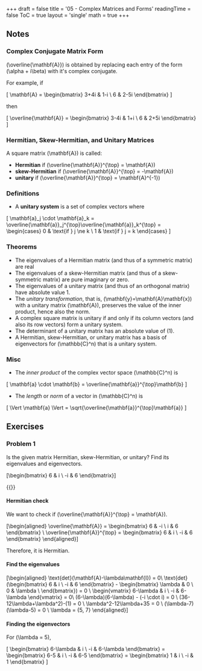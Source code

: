+++
draft = false
title = '05 - Complex Matrices and Forms'
readingTime = false
ToC = true
layout = 'single'
math = true
+++

## Notes

### Complex Conjugate Matrix Form

\(\overline{\mathbf{A}}\) is obtained by replacing each entry of the form \(\alpha + i\beta\) with it's complex conjugate.

For example, if

\[
  \mathbf{A} = \begin{bmatrix}
    3+4i & 1-i \\
    6 & 2-5i
  \end{bmatrix}
\]

then

\[
  \overline{\mathbf{A}} = \begin{bmatrix}
    3-4i & 1+i \\
    6 & 2+5i
  \end{bmatrix}
\]

### Hermitian, Skew-Hermitian, and Unitary Matrices

A square matrix \(\mathbf{A}\) is called:
- **Hermitian** if \(\overline{\mathbf{A}}^{\top} = \mathbf{A}\)
- **skew-Hermitian** if \(\overline{\mathbf{A}}^{\top} = -\mathbf{A}\)
- **unitary** if \(\overline{\mathbf{A}}^{\top} = \mathbf{A}^{-1}\)

### Definitions
- A **unitary system** is a set of complex vectors where

\[
  \mathbf{a}_j \cdot \mathbf{a}_k = \overline{\mathbf{a}}_j^{\top}\overline{\mathbf{a}}_k^{\top} = 
  \begin{cases}
    0 & \text{if } j \ne k \\
    1 & \text{if } j = k
  \end{cases}
\]

### Theorems

- The eigenvalues of a Hermitian matrix (and thus of a symmetric matrix)
are real
- The eigenvalues of a skew-Hermitian matrix (and thus of a skew-symmetric
matrix) are pure imaginary or zero.
- The eigenvalues of a unitary matrix (and thus of an orthogonal matrix) have
absolute value 1.
- The _unitary transformation_, that is, \(\mathbf{y}=\mathbf{A}\mathbf{x}\) with a unitary matrix \(\mathbf{A}\), preserves the value of the inner product, hence also the norm.
- A complex square matrix is unitary if and only if its column vectors (and also its
row vectors) form a unitary system.
- The determinant of a unitary matrix has an absolute value of \(1\).
- A Hermitian, skew-Hermitian, or unitary matrix has a basis of eigenvectors for \(\mathbb{C}^n\)
that is a unitary system.

### Misc

- The _inner product_ of the complex vector space \(\mathbb{C}^n\) is

\[
  \mathbf{a} \cdot \mathbf{b} = \overline{\mathbf{a}}^{\top}\mathbf{b}
\]

- The _length_ or _norm_ of a vector in \(\mathbb{C}^n\) is

\[
  \Vert \mathbf{a} \Vert = \sqrt{\overline{\mathbf{a}}^{\top}\mathbf{a}}
\]

## Exercises

### Problem 1

Is the given matrix Hermitian, skew-Hermitian, or unitary? Find its eigenvalues and eigenvectors.

\[\begin{bmatrix}
  6 & i \\
  -i & 6
\end{bmatrix}\]

{{<divider>}}

#### Hermitian check

We want to check if \(\overline{\mathbf{A}}^{\top} = \mathbf{A}\).

\[\begin{aligned}
  \overline{\mathbf{A}} = \begin{bmatrix}
    6 & -i \\
    i & 6
  \end{bmatrix} \\
  \overline{\mathbf{A}}^{\top} = \begin{bmatrix}
    6 & i \\
    -i & 6
  \end{bmatrix}
\end{aligned}\]

Therefore, it is Hermitian.

#### Find the eigenvalues

\[\begin{aligned}
  \text{det}(\mathbf{A}-\lambda\mathbf{I}) = 0\\
  \text{det}(\begin{bmatrix}
    6 & i \\
    -i & 6
  \end{bmatrix} - \begin{bmatrix}
    \lambda & 0 \\
    0 & \lambda \\
  \end{bmatrix}) = 0 \\
  \begin{vmatrix}
    6-\lambda & i \\
    -i & 6-\lambda
  \end{vmatrix} = 0\\
  (6-\lambda)(6-\lambda) - (-i \cdot i) = 0 \\
  (36-12\lambda+\lambda^2)-(1) = 0 \\
  \lambda^2-12\lambda+35 = 0 \\
  (\lambda-7)(\lambda-5) = 0 \\
  \lambda = \{5, 7\}
\end{aligned}\]

#### Finding the eigenvectors

For \(\lambda = 5\),

\[
  \begin{bmatrix}
    6-\lambda & i \\
    -i & 6-\lambda
  \end{bmatrix} = \begin{bmatrix}
    6-5 & i \\
    -i & 6-5
  \end{bmatrix} = \begin{bmatrix}
    1 & i \\
    -i & 1
  \end{bmatrix}
\]
